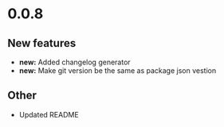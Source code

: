 # 0.0.8
 
## New features 
 
* **new:**  Added changelog generator
* **new:**  Make git version be the same as package json vestion

## Other 
 
* Updated README
 
